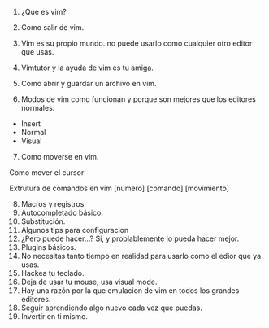 1. ¿Que es vim?

2. Como salir de vim.

3. Vim es su propio mundo. no puede usarlo como cualquier otro editor que usas.

4. Vimtutor y la ayuda de vim es tu amiga.

5. Como abrir y guardar un archivo en vim.

6. Modos de vim como funcionan y porque son mejores que los editores normales.

  - Insert
  - Normal
  - Visual

7. Como moverse en vim.

  Como mover el cursor

  Extrutura de comandos en vim
  [numero] [comando] [movimiento]

8. Macros y registros.
9. Autocompletado básico.
10. Substitución.
11. Algunos tips para configuracion
12. ¿Pero puede hacer...? Si, y problablemente lo pueda hacer mejor.
13. Plugins básicos.
14. No necesitas tanto tiempo en realidad para usarlo como el edior que ya usas.
15. Hackea tu teclado.
16. Deja de usar tu mouse, usa visual mode.
17. Hay una razón por la que emulacion de vim en todos los grandes editores.
18. Seguir aprendiendo algo nuevo cada vez que puedas.
19. Invertir en ti mismo.
